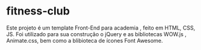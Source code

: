 # fitness-club
Este projeto é um template Front-End para academia , feito em HTML, CSS, JS. Foi utilizado para sua construção o jQuery e as  bibliotecas WOW.js ,  Animate.css,  bem como a blibioteca de ícones Font Awesome.
